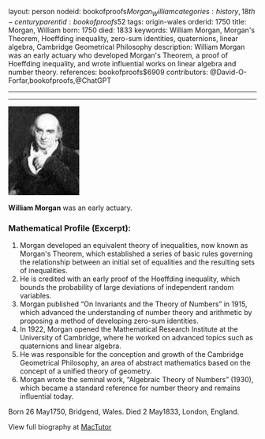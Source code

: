 layout: person
nodeid: bookofproofs$Morgan_William
categories: history,18th-century
parentid: bookofproofs$52
tags: origin-wales
orderid: 1750
title: Morgan, William
born: 1750
died: 1833
keywords: William Morgan, Morgan's Theorem, Hoeffding inequality, zero-sum identities, quaternions, linear algebra, Cambridge Geometrical Philosophy
description: William Morgan was an early actuary who developed Morgan's Theorem, a proof of Hoeffding inequality, and wrote influential works on linear algebra and number theory.
references: bookofproofs$6909
contributors: @David-O-Forfar,bookofproofs,@ChatGPT

---



---

![Morgan_William.jpg](https://github.com/bookofproofs/bookofproofs.github.io/blob/main/_sources/_assets/images/portraits/Morgan_William.jpg?raw=true)

**William Morgan** was an early actuary.

### Mathematical Profile (Excerpt):
1. Morgan developed an equivalent theory of inequalities, now known as Morgan's Theorem, which established a series of basic rules governing the relationship between an initial set of equalities and the resulting sets of inequalities.
2. He is credited with an early proof of the Hoeffding inequality, which bounds the probability of large deviations of independent random variables.
3. Morgan published “On Invariants and the Theory of Numbers” in 1915, which advanced the understanding of number theory and arithmetic by proposing a method of developing zero-sum identities.
4. In 1922, Morgan opened the Mathematical Research Institute at the University of Cambridge, where he worked on advanced topics such as quaternions and linear algebra.
5. He was responsible for the conception and growth of the Cambridge Geometrical Philosophy, an area of abstract mathematics based on the concept of a unified theory of geometry.
6. Morgan wrote the seminal work, “Algebraic Theory of Numbers” (1930), which became a standard reference for number theory and remains influential today.

Born 26 May1750, Bridgend, Wales. Died 2 May1833, London, England.

View full biography at [MacTutor](https://mathshistory.st-andrews.ac.uk/Biographies/Morgan_William/)
